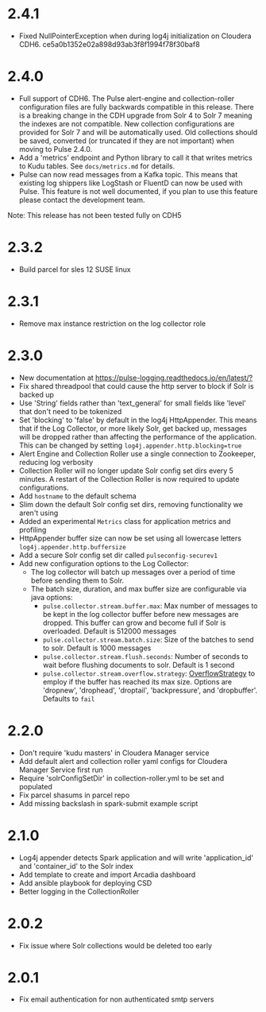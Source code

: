 # 2.4.1

- Fixed NullPointerException when during log4j initialization on Cloudera CDH6. ce5a0b1352e02a898d93ab3f8f1994f78f30baf8

# 2.4.0

- Full support of CDH6.  The Pulse alert-engine and collection-roller configuration files are 
fully backwards compatible in this release. There is a breaking change in the CDH upgrade from 
Solr 4 to Solr 7 meaning the indexes are not compatible. New collection configurations are provided
 for Solr 7 and will be automatically used. Old collections should be saved, converted (or
truncated if they are not important) when moving to Pulse 2.4.0.
- Add a 'metrics' endpoint and Python library to call it that writes metrics to Kudu tables. 
See `docs/metrics.md` for details.
- Pulse can now read messages from a Kafka topic. This means that existing log shippers
 like LogStash or FluentD can now be used with Pulse.  This feature is not well documented, 
 if you plan to use this feature please contact the development team.

Note: This release has not been tested fully on CDH5

# 2.3.2 

- Build parcel for sles 12 SUSE linux

# 2.3.1
- Remove max instance restriction on the log collector role

# 2.3.0

- New documentation at <https://pulse-logging.readthedocs.io/en/latest/?>
- Fix shared threadpool that could cause the http server to block if Solr is backed up
- Use 'String' fields rather than 'text_general' for small fields like 'level' that 
don't need to be tokenized
- Set 'blocking' to 'false' by default in the log4j HttpAppender. This means that if
the Log Collector, or more likely Solr, get backed up, messages will be dropped rather
than affecting the performance of the application. This can be changed by setting 
`log4j.appender.http.blocking=true`
- Alert Engine and Collection Roller use a single connection to Zookeeper, reducing
log verbosity
- Collection Roller will no longer update Solr config set dirs every 5 minutes.
A restart of the Collection Roller is now required to update configurations.
- Add `hostname` to the default schema
- Slim down the default Solr config set dirs, removing functionality we aren't using
- Added an experimental `Metrics` class for application metrics and profiling
- HttpAppender buffer size can now be set using all lowercase letters `log4j.appender.http.buffersize`
- Add a secure Solr config set dir called `pulseconfig-securev1`
- Add new configuration options to the Log Collector:
  - The log collector will batch up messages over a period of time before sending them to Solr.
  - The batch size, duration, and max buffer size are configurable via java options:
    - `pulse.collector.stream.buffer.max`: Max number of messages to be kept in the log collector buffer
before new messages are dropped.  This buffer can grow and become full if Solr is overloaded. Default is 512000 messages
    - `pulse.collector.stream.batch.size`: Size of the batches to send to solr. Default is 1000 messages
    - `pulse.collector.stream.flush.seconds`: Number of seconds to wait before flushing documents to solr. Default is 1 second
    - `pulse.collector.stream.overflow.strategy`: [OverflowStrategy](https://doc.akka.io/japi/akka/current/akka/stream/OverflowStrategy.html) 
    to employ if the buffer has reached its max size. Options are 'dropnew', 'drophead', 'droptail', 'backpressure', and 'dropbuffer'. Defaults to `fail`

# 2.2.0

- Don't require 'kudu masters' in Cloudera Manager service
- Add default alert and collection roller yaml configs for Cloudera Manager Service first run
- Require 'solrConfigSetDir' in collection-roller.yml to be set and populated
- Fix parcel shasums in parcel repo
- Add missing backslash in spark-submit example script

# 2.1.0

- Log4j appender detects Spark application and will write 'application_id' and 'container_id' to the Solr index
- Add template to create and import Arcadia dashboard
- Add ansible playbook for deploying CSD
- Better logging in the CollectionRoller

# 2.0.2

- Fix issue where Solr collections would be deleted too early

# 2.0.1

- Fix email authentication for non authenticated smtp servers

